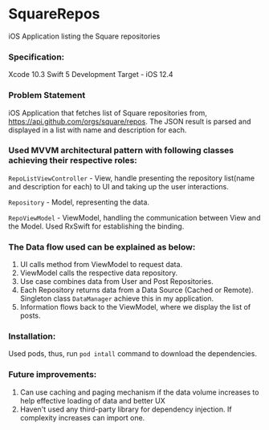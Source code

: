 # SquareRepos
iOS Application listing the Square repositories


### Specification:

Xcode 10.3
Swift 5
Development Target - iOS 12.4


### Problem Statement
iOS Application that fetches list of Square repositories from, https://api.github.com/orgs/square/repos. The JSON result is parsed and displayed in a list with name and description for each.


### Used MVVM architectural pattern with following classes achieving their respective roles:

``RepoListViewController`` - View, handle presenting the repository list(name and description for each) to UI and taking up the user interactions.

``Repository`` - Model, representing the data.

``RepoViewModel`` - ViewModel, handling the communication between View and the Model. Used RxSwift for establishing the binding.



### The Data flow used can be explained as below: 

1. UI calls method from ViewModel to request data.
2. ViewModel calls the respective data repository.
3. Use case combines data from User and Post Repositories.
4. Each Repository returns data from a Data Source (Cached or Remote). Singleton class ``DataManager`` achieve this in my application.
5. Information flows back to the ViewModel, where we display the list of posts.

### Installation:

Used pods, thus, run ``pod intall`` command to download the dependencies.


### Future improvements:
1. Can use caching and paging mechanism if the data volume increases to help effective loading of data and better UX
2. Haven't used any third-party library for dependency injection. If complexity increases can import one.
